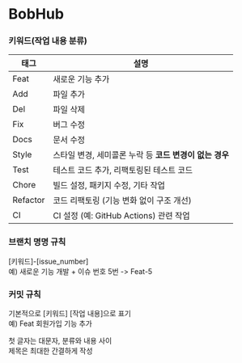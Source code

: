 # BobHub

### 키워드(작업 내용 분류)
| 태그      | 설명                                                       |
|-----------|------------------------------------------------------------|
| Feat      | 새로운 기능 추가                                           |
| Add       | 파일 추가                                                  |
| Del       | 파일 삭제                                                  |
| Fix       | 버그 수정                                                  |
| Docs      | 문서 수정                                                  |
| Style     | 스타일 변경, 세미콜론 누락 등 **코드 변경이 없는 경우**   |
| Test      | 테스트 코드 추가, 리팩토링된 테스트 코드                   |
| Chore     | 빌드 설정, 패키지 수정, 기타 작업                          |
| Refactor  | 코드 리팩토링 (기능 변화 없이 구조 개선)                   |
| CI        | CI 설정 (예: GitHub Actions) 관련 작업                     |


### 브랜치 명명 규칙
[키워드]-[issue_number]  
예) 새로운 기능 개발 + 이슈 번호 5번 -> Feat-5

### 커밋 규칙
기본적으로 [키워드] [작업 내용]으로 표기  
예) Feat 회원가입 기능 추가  

첫 글자는 대문자, 분류와 내용 사이   
제목은 최대한 간결하게 작성